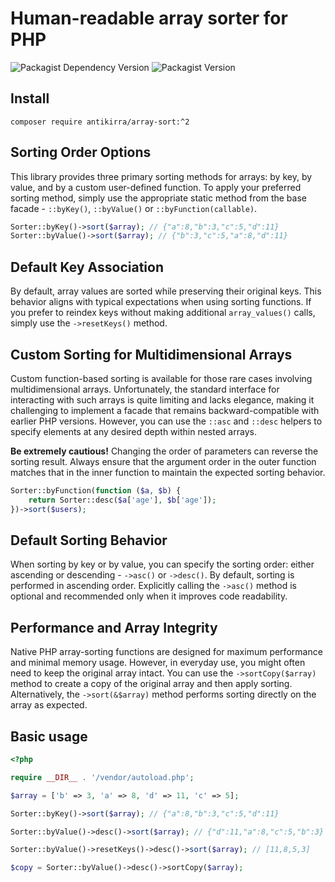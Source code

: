 # Human-readable array sorter for PHP

![Packagist Dependency Version](https://img.shields.io/packagist/dependency-v/antikirra/array-sort/php)
![Packagist Version](https://img.shields.io/packagist/v/antikirra/array-sort)

## Install

```console
composer require antikirra/array-sort:^2
```

## Sorting Order Options

This library provides three primary sorting methods for arrays: by key, by value, and by a custom user-defined function.
To apply your preferred sorting method, simply use the appropriate static method from the base facade - `::byKey()`,
`::byValue()` or `::byFunction(callable)`.

```php
Sorter::byKey()->sort($array); // {"a":8,"b":3,"c":5,"d":11}
Sorter::byValue()->sort($array); // {"b":3,"c":5,"a":8,"d":11}
```

## Default Key Association

By default, array values are sorted while preserving their original keys. This behavior aligns with typical expectations
when using sorting functions. If you prefer to reindex keys without making additional `array_values()` calls, simply use
the `->resetKeys()` method.

## Custom Sorting for Multidimensional Arrays

Custom function-based sorting is available for those rare cases involving multidimensional arrays. Unfortunately, the
standard interface for interacting with such arrays is quite limiting and lacks elegance, making it challenging to
implement a facade that remains backward-compatible with earlier PHP versions. However, you can use the `::asc` and
`::desc` helpers to specify elements at any desired depth within nested arrays.

**Be extremely cautious!** Changing the order of parameters can reverse the sorting result. Always ensure that the
argument order in the outer function matches that in the inner function to maintain the expected sorting behavior.

```php
Sorter::byFunction(function ($a, $b) {
    return Sorter::desc($a['age'], $b['age']);
})->sort($users);
```

## Default Sorting Behavior

When sorting by key or by value, you can specify the sorting order: either ascending or descending - `->asc()` or
`->desc()`.
By default, sorting is performed in ascending order. Explicitly calling the `->asc()` method is optional and recommended
only when it improves code readability.

## Performance and Array Integrity

Native PHP array-sorting functions are designed for maximum performance and minimal memory usage. However, in everyday
use, you might often need to keep the original array intact. You can use the `->sortCopy($array)` method to create a
copy of the original array and then apply sorting. Alternatively, the `->sort(&$array)` method performs sorting directly
on the array as expected.

## Basic usage

```php
<?php

require __DIR__ . '/vendor/autoload.php';

$array = ['b' => 3, 'a' => 8, 'd' => 11, 'c' => 5];

Sorter::byKey()->sort($array); // {"a":8,"b":3,"c":5,"d":11}

Sorter::byValue()->desc()->sort($array); // {"d":11,"a":8,"c":5,"b":3}

Sorter::byValue()->resetKeys()->desc()->sort($array); // [11,8,5,3]

$copy = Sorter::byValue()->desc()->sortCopy($array);
```
